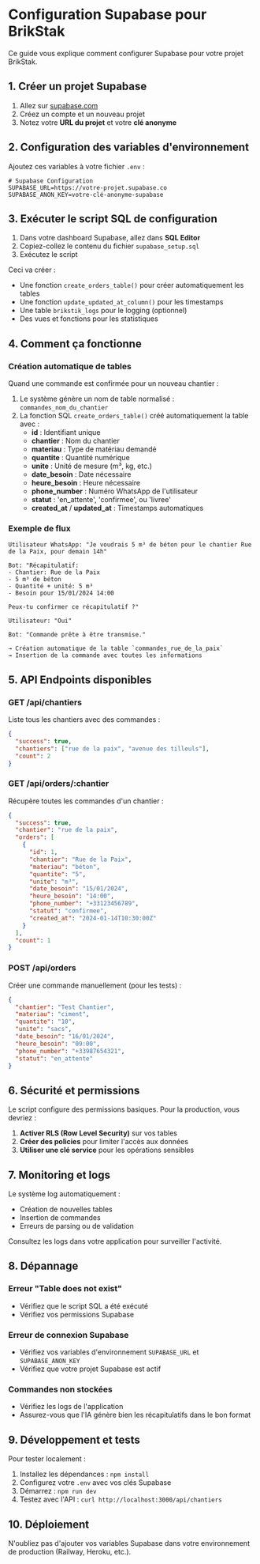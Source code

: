 # Configuration Supabase pour BrikStak

Ce guide vous explique comment configurer Supabase pour votre projet BrikStak.

## 1. Créer un projet Supabase

1. Allez sur [supabase.com](https://supabase.com)
2. Créez un compte et un nouveau projet
3. Notez votre **URL du projet** et votre **clé anonyme**

## 2. Configuration des variables d'environnement

Ajoutez ces variables à votre fichier `.env` :

```env
# Supabase Configuration
SUPABASE_URL=https://votre-projet.supabase.co
SUPABASE_ANON_KEY=votre-clé-anonyme-supabase
```

## 3. Exécuter le script SQL de configuration

1. Dans votre dashboard Supabase, allez dans **SQL Editor**
2. Copiez-collez le contenu du fichier `supabase_setup.sql`
3. Exécutez le script

Ceci va créer :
- Une fonction `create_orders_table()` pour créer automatiquement les tables
- Une fonction `update_updated_at_column()` pour les timestamps
- Une table `brikstik_logs` pour le logging (optionnel)
- Des vues et fonctions pour les statistiques

## 4. Comment ça fonctionne

### Création automatique de tables

Quand une commande est confirmée pour un nouveau chantier :

1. Le système génère un nom de table normalisé : `commandes_nom_du_chantier`
2. La fonction SQL `create_orders_table()` créé automatiquement la table avec :
   - **id** : Identifiant unique
   - **chantier** : Nom du chantier
   - **materiau** : Type de matériau demandé
   - **quantite** : Quantité numérique
   - **unite** : Unité de mesure (m³, kg, etc.)
   - **date_besoin** : Date nécessaire
   - **heure_besoin** : Heure nécessaire
   - **phone_number** : Numéro WhatsApp de l'utilisateur
   - **statut** : 'en_attente', 'confirmee', ou 'livree'
   - **created_at** / **updated_at** : Timestamps automatiques

### Exemple de flux

```
Utilisateur WhatsApp: "Je voudrais 5 m³ de béton pour le chantier Rue de la Paix, pour demain 14h"

Bot: "Récapitulatif:
- Chantier: Rue de la Paix
- 5 m³ de béton
- Quantité + unité: 5 m³
- Besoin pour 15/01/2024 14:00

Peux-tu confirmer ce récapitulatif ?"

Utilisateur: "Oui"

Bot: "Commande prête à être transmise."

→ Création automatique de la table `commandes_rue_de_la_paix`
→ Insertion de la commande avec toutes les informations
```

## 5. API Endpoints disponibles

### GET /api/chantiers
Liste tous les chantiers avec des commandes :
```json
{
  "success": true,
  "chantiers": ["rue de la paix", "avenue des tilleuls"],
  "count": 2
}
```

### GET /api/orders/:chantier
Récupère toutes les commandes d'un chantier :
```json
{
  "success": true,
  "chantier": "rue de la paix",
  "orders": [
    {
      "id": 1,
      "chantier": "Rue de la Paix",
      "materiau": "béton",
      "quantite": "5",
      "unite": "m³",
      "date_besoin": "15/01/2024",
      "heure_besoin": "14:00",
      "phone_number": "+33123456789",
      "statut": "confirmee",
      "created_at": "2024-01-14T10:30:00Z"
    }
  ],
  "count": 1
}
```

### POST /api/orders
Créer une commande manuellement (pour les tests) :
```json
{
  "chantier": "Test Chantier",
  "materiau": "ciment",
  "quantite": "10",
  "unite": "sacs",
  "date_besoin": "16/01/2024",
  "heure_besoin": "09:00",
  "phone_number": "+33987654321",
  "statut": "en_attente"
}
```

## 6. Sécurité et permissions

Le script configure des permissions basiques. Pour la production, vous devriez :

1. **Activer RLS (Row Level Security)** sur vos tables
2. **Créer des policies** pour limiter l'accès aux données
3. **Utiliser une clé service** pour les opérations sensibles

## 7. Monitoring et logs

Le système log automatiquement :
- Création de nouvelles tables
- Insertion de commandes
- Erreurs de parsing ou de validation

Consultez les logs dans votre application pour surveiller l'activité.

## 8. Dépannage

### Erreur "Table does not exist"
- Vérifiez que le script SQL a été exécuté
- Vérifiez vos permissions Supabase

### Erreur de connexion Supabase
- Vérifiez vos variables d'environnement `SUPABASE_URL` et `SUPABASE_ANON_KEY`
- Vérifiez que votre projet Supabase est actif

### Commandes non stockées
- Vérifiez les logs de l'application
- Assurez-vous que l'IA génère bien les récapitulatifs dans le bon format

## 9. Développement et tests

Pour tester localement :

1. Installez les dépendances : `npm install`
2. Configurez votre `.env` avec vos clés Supabase
3. Démarrez : `npm run dev`
4. Testez avec l'API : `curl http://localhost:3000/api/chantiers`

## 10. Déploiement

N'oubliez pas d'ajouter vos variables Supabase dans votre environnement de production (Railway, Heroku, etc.).